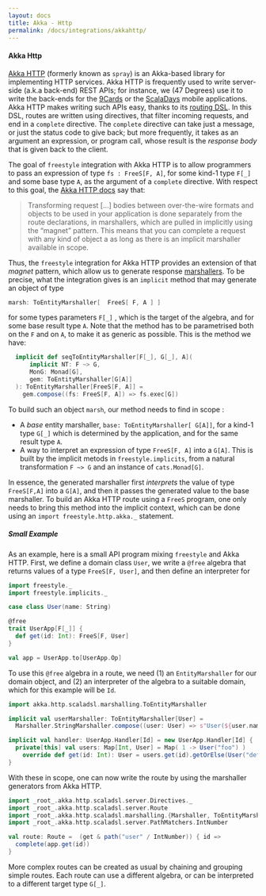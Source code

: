 ```yaml
---
layout: docs
title: Akka - Http
permalink: /docs/integrations/akkahttp/
---
```


#### Akka Http

[Akka HTTP](http://doc.akka.io/docs/akka-http/10.0.5/java/http/introduction.html) (formerly known as `spray`) is an Akka-based library for implementing HTTP services.
Akka HTTP is frequently used to write server-side (a.k.a back-end) REST APIs; for instance, we (47 Degrees) use it to write the back-ends
for the [9Cards](https://github.com/47deg/nine-cards-backend) or the [ScalaDays](http://scaladays.org/) mobile applications.
Akka HTTP makes writing such APIs easy, thanks to its [routing DSL](http://doc.akka.io/docs/akka-http/10.0.5/java/http/introduction.html).
In this DSL, routes are written using directives, that filter incoming requests, and end in a `complete` directive.
The `complete` directive can take just a message, or just the status code to give back; but more frequently, it takes as an argument
an expression, or program call, whose result is the _response body_ that is given back to the client.

The goal of `freestyle` integration with Akka HTTP is to allow programmers to pass an expression of type `fs : FreeS[F, A]`,
for some kind-1 type `F[_]` and some base type `A`, as the argument of a `complete` directive. With respect to this goal,
the [Akka HTTP docs](http://doc.akka.io/docs/akka-http/10.0.5/java/http/introduction.html#routing-dsl-for-http-servers) say that:

> Transforming request [...] bodies between over-the-wire formats and objects to be used in your application
> is done separately from the route declarations, in marshallers, which are pulled in implicitly using the “magnet” pattern.
> This means that you can complete a request with any kind of object a as long as there is an implicit marshaller available in scope.

Thus, the `freestyle` integration for Akka HTTP provides an extension of that _magnet_ pattern, which allow us to generate
response [marshallers](http://doc.akka.io/docs/akka-http/current/scala/http/common/marshalling.html).
To be precise, what the integration gives is an `implicit` method that may generate an object of type

```Scala
marsh: ToEntityMarshaller[  FreeS[ F, A ] ]
```
for some types parameters `F[_]` , which is the target of the algebra, and for some base result type `A`.
Note that the method has to be parametrised both on the `F` and on `A`, to make it as generic as possible.
This is the method we have:

```Scala
  implicit def seqToEntityMarshaller[F[_], G[_], A](
      implicit NT: F ~> G,
      MonG: Monad[G],
      gem: ToEntityMarshaller[G[A]]
  ): ToEntityMarshaller[FreeS[F, A]] =
    gem.compose((fs: FreeS[F, A]) => fs.exec[G])
```

To build such an object `marsh`, our method needs to find in scope :

* A _base_ entity marshaller, `base: ToEntityMarshaller[ G[A]]`, for a kind-1 type `G[_]` which is determined by the application,
  and for the same result type `A`.
* A way to interpret an expression of type `FreeS[F, A]` into a `G[A]`. This is built by the implicit metods in
  `freestyle.implicits`, from a natural transformation `F ~> G` and an instance of `cats.Monad[G]`.

In essence, the generated marshaller first _interprets_ the value of type `FreeS[F,A]` into a `G[A]`, and then it passes the generated
value to the base marshaller. To build an Akka HTTP route using a `FreeS` program, one only needs to bring this method into the implicit context, which can be done using an
`import freestyle.http.akka._` statement.

##### Small Example

As an example, here is a small API program mixing `freestyle` and Akka HTTP. First, we define a domain class `User`, we write
a `@free` algebra that returns values of a type `FreeS[F, User]`, and then define an interpreter  for

```Scala
import freestyle._
import freestyle.implicits._

case class User(name: String)

@free
trait UserApp[F[_]] {
  def get(id: Int): FreeS[F, User]
}

val app = UserApp.to[UserApp.Op]
```

To use this `@free` algebra in a route, we need (1) an `EntityMarshaller` for our domain object,
and (2) an interpreter of the algebra to a suitable domain, which for this example will be `Id`.

```Scala
import akka.http.scaladsl.marshalling.ToEntityMarshaller

implicit val userMarshaller: ToEntityMarshaller[User] =
  Marshaller.StringMarshaller.compose((user: User) => s"User(${user.name})")

implicit val handler: UserApp.Handler[Id] = new UserApp.Handler[Id] {
  private[this] val users: Map[Int, User] = Map( 1 -> User("foo") )
    override def get(id: Int): User = users.get(id).getOrElse(User("default"))
}
```

With these in scope, one can now write the route by using the marshaller generators from Akka HTTP.

```Scala
import _root_.akka.http.scaladsl.server.Directives._
import _root_.akka.http.scaladsl.server.Route
import _root_.akka.http.scaladsl.marshalling.{Marshaller, ToEntityMarshaller}
import _root_.akka.http.scaladsl.server.PathMatchers.IntNumber

val route: Route =  (get & path("user" / IntNumber)) { id =>
  complete(app.get(id))
}
```

More complex routes can be created as usual by chaining and grouping simple routes.
Each route can use a different algebra, or can be interpreted to a different target type `G[_]`.
